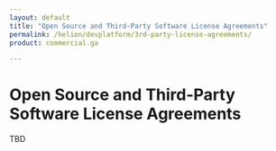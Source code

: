 ```yaml
---
layout: default
title: "Open Source and Third-Party Software License Agreements"
permalink: /helion/devplatform/3rd-party-license-agreements/
product: commercial.ga

---
```

<!--UNDER REVISION-->

<script> 

function PageRefresh { 
onLoad="window.refresh"
}

PageRefresh();

</script>

<!--
<p style="font-size: small;"> <a href="/helion/openstack/eula/">&#9664; PREV | <a href="/helion/openstack/">&#9650; UP</a> | <a href="/helion/openstack/siteindex/">NEXT &#9654;</a> </p>
-->

<h1 id="hp-helion-openstack-beta-open-source-and-third-party-software-license-agreements">Open Source and Third-Party Software License Agreements</h1>

TBD

